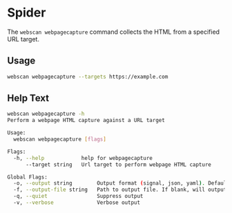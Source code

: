 # Spider

The `webscan webpagecapture` command collects the HTML from a specified URL target.

## Usage

```bash
webscan webpagecapture --targets https://example.com
```

## Help Text

```bash
webscan webpagecapture -h
Perform a webpage HTML capture against a URL target

Usage:
  webscan webpagecapture [flags]

Flags:
  -h, --help            help for webpagecapture
      --target string   Url target to perform webpage HTML capture

Global Flags:
  -o, --output string        Output format (signal, json, yaml). Default value is signal (default "signal")
  -f, --output-file string   Path to output file. If blank, will output to STDOUT
  -q, --quiet                Suppress output
  -v, --verbose              Verbose output
```
